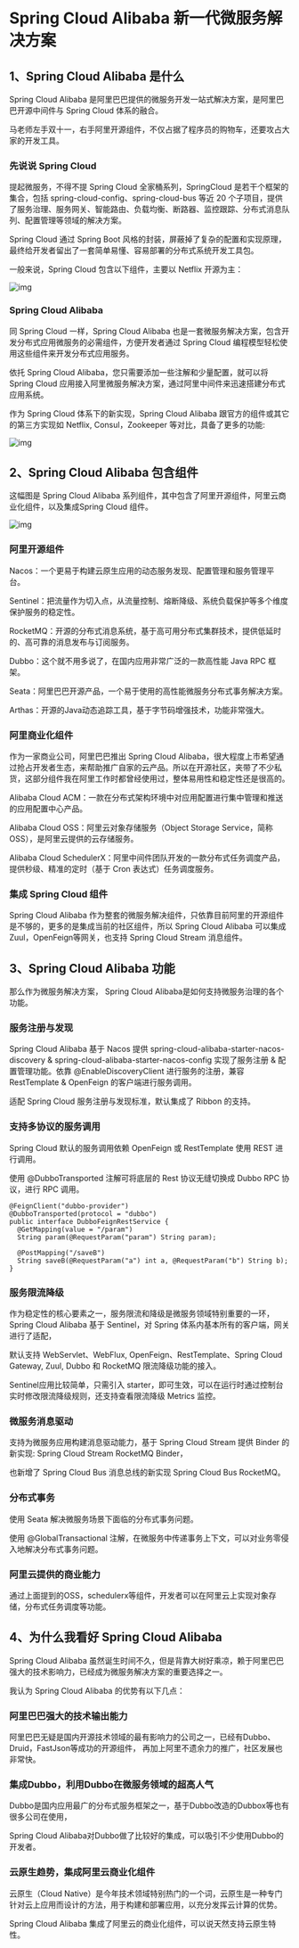 # Spring Cloud Alibaba 新一代微服务解决方案

## 1、Spring Cloud Alibaba 是什么

Spring Cloud Alibaba 是阿里巴巴提供的微服务开发一站式解决方案，是阿里巴巴开源中间件与 Spring Cloud 体系的融合。

马老师左手双十一，右手阿里开源组件，不仅占据了程序员的购物车，还要攻占大家的开发工具。

### 先说说 Spring Cloud

提起微服务，不得不提 Spring Cloud 全家桶系列，SpringCloud 是若干个框架的集合，包括 spring-cloud-config、spring-cloud-bus 等近 20 个子项目，提供了服务治理、服务网关、智能路由、负载均衡、断路器、监控跟踪、分布式消息队列、配置管理等领域的解决方案。

Spring Cloud 通过 Spring Boot 风格的封装，屏蔽掉了复杂的配置和实现原理，最终给开发者留出了一套简单易懂、容易部署的分布式系统开发工具包。

一般来说，Spring Cloud 包含以下组件，主要以 Netflix 开源为主：



![img](https://pic4.zhimg.com/80/v2-2d78afcc4e7019b9788478345059a9a3_720w.jpg)



### Spring Cloud Alibaba

同 Spring Cloud 一样，Spring Cloud Alibaba 也是一套微服务解决方案，包含开发分布式应用微服务的必需组件，方便开发者通过 Spring Cloud 编程模型轻松使用这些组件来开发分布式应用服务。

依托 Spring Cloud Alibaba，您只需要添加一些注解和少量配置，就可以将 Spring Cloud 应用接入阿里微服务解决方案，通过阿里中间件来迅速搭建分布式应用系统。

作为 Spring Cloud 体系下的新实现，Spring Cloud Alibaba 跟官方的组件或其它的第三方实现如 Netflix, Consul，Zookeeper 等对比，具备了更多的功能:



![img](https://pic4.zhimg.com/80/v2-3a132c503bb7cde19314acc8a4866c4b_720w.jpg)



## 2、Spring Cloud Alibaba 包含组件

这幅图是 Spring Cloud Alibaba 系列组件，其中包含了阿里开源组件，阿里云商业化组件，以及集成Spring Cloud 组件。



![img](https://pic4.zhimg.com/80/v2-46c0b9e0d41c441d222390c79a4cd53b_720w.jpg)



### 阿里开源组件

Nacos：一个更易于构建云原生应用的动态服务发现、配置管理和服务管理平台。

Sentinel：把流量作为切入点，从流量控制、熔断降级、系统负载保护等多个维度保护服务的稳定性。

RocketMQ：开源的分布式消息系统，基于高可用分布式集群技术，提供低延时的、高可靠的消息发布与订阅服务。

Dubbo：这个就不用多说了，在国内应用非常广泛的一款高性能 Java RPC 框架。

Seata：阿里巴巴开源产品，一个易于使用的高性能微服务分布式事务解决方案。

Arthas：开源的Java动态追踪工具，基于字节码增强技术，功能非常强大。

### 阿里商业化组件

作为一家商业公司，阿里巴巴推出 Spring Cloud Alibaba，很大程度上市希望通过抢占开发者生态，来帮助推广自家的云产品。所以在开源社区，夹带了不少私货，这部分组件我在阿里工作时都曾经使用过，整体易用性和稳定性还是很高的。

Alibaba Cloud ACM：一款在分布式架构环境中对应用配置进行集中管理和推送的应用配置中心产品。

Alibaba Cloud OSS：阿里云对象存储服务（Object Storage Service，简称 OSS），是阿里云提供的云存储服务。

Alibaba Cloud SchedulerX：阿里中间件团队开发的一款分布式任务调度产品，提供秒级、精准的定时（基于 Cron 表达式）任务调度服务。

### 集成 Spring Cloud 组件

Spring Cloud Alibaba 作为整套的微服务解决组件，只依靠目前阿里的开源组件是不够的，更多的是集成当前的社区组件，所以 Spring Cloud Alibaba 可以集成 Zuul，OpenFeign等网关，也支持 Spring Cloud Stream 消息组件。

## 3、Spring Cloud Alibaba 功能

那么作为微服务解决方案， Spring Cloud Alibaba是如何支持微服务治理的各个功能。

### 服务注册与发现

Spring Cloud Alibaba 基于 Nacos 提供 spring-cloud-alibaba-starter-nacos-discovery & spring-cloud-alibaba-starter-nacos-config 实现了服务注册 & 配置管理功能。依靠 @EnableDiscoveryClient 进行服务的注册，兼容 RestTemplate & OpenFeign 的客户端进行服务调用。

适配 Spring Cloud 服务注册与发现标准，默认集成了 Ribbon 的支持。

### 支持多协议的服务调用

Spring Cloud 默认的服务调用依赖 OpenFeign 或 RestTemplate 使用 REST 进行调用。

使用 @DubboTransported 注解可将底层的 Rest 协议无缝切换成 Dubbo RPC 协议，进行 RPC 调用。

```text
@FeignClient("dubbo-provider")
@DubboTransported(protocol = "dubbo")
public interface DubboFeignRestService {
  @GetMapping(value = "/param")
  String param(@RequestParam("param") String param);

  @PostMapping("/saveB")
  String saveB(@RequestParam("a") int a, @RequestParam("b") String b);
}
```

### 服务限流降级

作为稳定性的核心要素之一，服务限流和降级是微服务领域特别重要的一环，Spring Cloud Alibaba 基于 Sentinel，对 Spring 体系内基本所有的客户端，网关进行了适配，

默认支持 WebServlet、WebFlux, OpenFeign、RestTemplate、Spring Cloud Gateway, Zuul, Dubbo 和 RocketMQ 限流降级功能的接入。

Sentinel应用比较简单，只需引入 starter，即可生效，可以在运行时通过控制台实时修改限流降级规则，还支持查看限流降级 Metrics 监控。

### 微服务消息驱动

支持为微服务应用构建消息驱动能力，基于 Spring Cloud Stream 提供 Binder 的新实现: Spring Cloud Stream RocketMQ Binder，

也新增了 Spring Cloud Bus 消息总线的新实现 Spring Cloud Bus RocketMQ。

### 分布式事务

使用 Seata 解决微服务场景下面临的分布式事务问题。

使用 @GlobalTransactional 注解，在微服务中传递事务上下文，可以对业务零侵入地解决分布式事务问题。

### 阿里云提供的商业能力

通过上面提到的OSS，schedulerx等组件，开发者可以在阿里云上实现对象存储，分布式任务调度等功能。

## 4、为什么我看好 Spring Cloud Alibaba

Spring Cloud Alibaba 虽然诞生时间不久，但是背靠大树好乘凉，赖于阿里巴巴强大的技术影响力，已经成为微服务解决方案的重要选择之一。

我认为 Spring Cloud Alibaba 的优势有以下几点：

### 阿里巴巴强大的技术输出能力

阿里巴巴无疑是国内开源技术领域的最有影响力的公司之一，已经有Dubbo、Druid，FastJson等成功的开源组件，
再加上阿里不遗余力的推广，社区发展也非常快。

### 集成Dubbo，利用Dubbo在微服务领域的超高人气

Dubbo是国内应用最广的分布式服务框架之一，基于Dubbo改造的Dubbox等也有很多公司在使用，

Spring Cloud Alibaba对Dubbo做了比较好的集成，可以吸引不少使用Dubbo的开发者。

### 云原生趋势，集成阿里云商业化组件

云原生（Cloud Native）是今年技术领域特别热门的一个词，云原生是一种专门针对云上应用而设计的方法，用于构建和部署应用，以充分发挥云计算的优势。

Spring Cloud Alibaba 集成了阿里云的商业化组件，可以说天然支持云原生特性。

